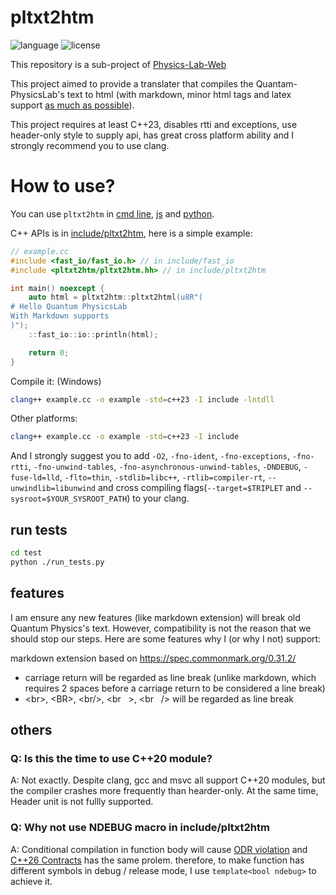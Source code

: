 # pltxt2htm

![language](https://img.shields.io/badge/language-C++23-blue.svg)
![license](https://img.shields.io/badge/License-GPL-green.svg)

This repository is a sub-project of [Physics-Lab-Web](https://github.com/wsxiaolin/physics-lab-web)

This project aimed to provide a translater that compiles the Quantam-PhysicsLab's text to html (with markdown, minor html tags and latex support [as much as possible](#features)).

This project requires at least C++23, disables rtti and exceptions, use header-only style to supply api, has great cross platform ability and I strongly recommend you to use clang.

# How to use?
You can use `pltxt2htm` in [cmd line](cmd/README.md), [js](js/README.md) and [python]().

C++ APIs is in [include/pltxt2htm](include/pltxt2htm/), here is a simple example:
```cpp
// example.cc
#include <fast_io/fast_io.h> // in include/fast_io
#include <pltxt2htm/pltxt2htm.hh> // in include/pltxt2htm

int main() noexcept {
    auto html = pltxt2htm::pltxt2html(u8R"(
# Hello Quantum PhysicsLab
With Markdown supports
)");
    ::fast_io::io::println(html);

    return 0;
}
```

Compile it: (Windows)
```sh
clang++ example.cc -o example -std=c++23 -I include -lntdll
```

Other platforms:
```sh
clang++ example.cc -o example -std=c++23 -I include
```

And I strongly suggest you to add `-O2`, `-fno-ident`, `-fno-exceptions`, `-fno-rtti`, `-fno-unwind-tables`, `-fno-asynchronous-unwind-tables`, `-DNDEBUG`, `-fuse-ld=lld`, `-flto=thin`, `-stdlib=libc++`, `-rtlib=compiler-rt`, `--unwindlib=libunwind` and cross compiling flags(`--target=$TRIPLET` and `--sysroot=$YOUR_SYSROOT_PATH`) to your clang.

## run tests
```sh
cd test
python ./run_tests.py
```

## features
I am ensure any new features (like markdown extension) will break old Quantum Physics's text. However, compatibility is not the reason that we should stop our steps. Here are some features why I (or why I not) support:

markdown extension based on https://spec.commonmark.org/0.31.2/

* carriage return will be regarded as line break (unlike markdown, which requires 2 spaces before a carriage return to be considered a line break)
* &lt;br&gt;, &lt;BR&gt;, &lt;br/&gt;, &lt;br&nbsp;&nbsp;&nbsp;&gt;, &lt;br&nbsp;&nbsp;&nbsp;/&gt; will be regarded as line break

## others

### Q: Is this the time to use C++20 module?
A: Not exactly. Despite clang, gcc and msvc all support C++20 modules, but the compiler crashes more frequently than hearder-only. At the same time, Header unit is not fullly supported.

### Q: Why not use NDEBUG macro in include/pltxt2htm
A: Conditional compilation in function body will cause [ODR violation](https://en.cppreference.com/w/cpp/language/definition) and [C++26 Contracts](https://en.cppreference.com/w/cpp/language/contracts) has the same prolem. therefore, to make function has different symbols in debug / release mode, I use `template<bool ndebug>` to achieve it.
